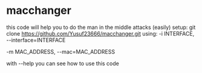 # macchanger
this code will help you to do the man in the middle attacks (easily)
setup:
  git clone https://github.com/Yusuf23666/macchanger.git
using:
  -i INTERFACE, --interface=INTERFACE
                    
  -m MAC_ADDRESS, --mac=MAC_ADDRESS
          
  with --help you can see how to use this code
  

